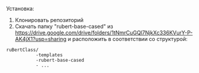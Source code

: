 Установка:
  1. Клонировать репозиторий
  2. Скачать папку "rubert-base-cased" из https://drive.google.com/drive/folders/1tNmrCuGQl7NjkXc336KVurY-P-AK4jX1?usp=sharing и расположить в соответствии со структурой:
    
    ruBertClass/
               -templates
               -rubert-base-cased
               - ...
 
